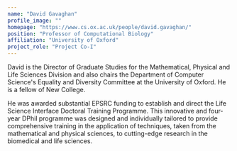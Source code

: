 ```yaml
---
name: "David Gavaghan"
profile_image: ""
homepage: "https://www.cs.ox.ac.uk/people/david.gavaghan/"
position: "Professor of Computational Biology"
affiliation: "University of Oxford"
project_role: "Project Co-I"
---
```


David is the Director of Graduate Studies for the Mathematical, Physical and
Life Sciences Division and also chairs the Department of Computer Science's
Equality and Diversity Committee at the University of Oxford. He is a fellow of
New College.

He was awarded substantial EPSRC funding to establish and direct the Life
Science Interface Doctoral Training Programme. This innovative and four-year
DPhil programme was designed and individually tailored to provide comprehensive
training in the application of techniques, taken from the mathematical and
physical sciences, to cutting-edge research in the biomedical and life
sciences.


